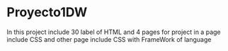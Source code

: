 # Proyecto1DW
In this project include 30 label of HTML and 4 pages for project in a page include CSS and other page include CSS with FrameWork of language
